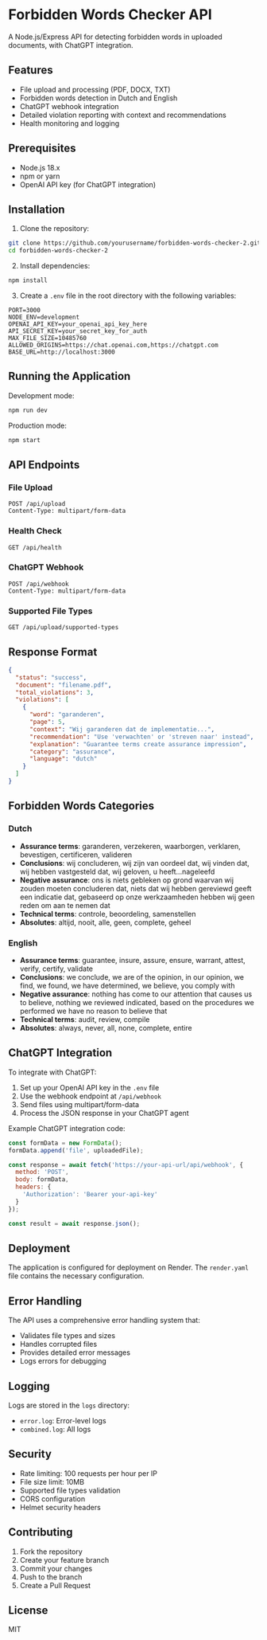 # Forbidden Words Checker API

A Node.js/Express API for detecting forbidden words in uploaded documents, with ChatGPT integration.

## Features

- File upload and processing (PDF, DOCX, TXT)
- Forbidden words detection in Dutch and English
- ChatGPT webhook integration
- Detailed violation reporting with context and recommendations
- Health monitoring and logging

## Prerequisites

- Node.js 18.x
- npm or yarn
- OpenAI API key (for ChatGPT integration)

## Installation

1. Clone the repository:
```bash
git clone https://github.com/yourusername/forbidden-words-checker-2.git
cd forbidden-words-checker-2
```

2. Install dependencies:
```bash
npm install
```

3. Create a `.env` file in the root directory with the following variables:
```env
PORT=3000
NODE_ENV=development
OPENAI_API_KEY=your_openai_api_key_here
API_SECRET_KEY=your_secret_key_for_auth
MAX_FILE_SIZE=10485760
ALLOWED_ORIGINS=https://chat.openai.com,https://chatgpt.com
BASE_URL=http://localhost:3000
```

## Running the Application

Development mode:
```bash
npm run dev
```

Production mode:
```bash
npm start
```

## API Endpoints

### File Upload
```
POST /api/upload
Content-Type: multipart/form-data
```

### Health Check
```
GET /api/health
```

### ChatGPT Webhook
```
POST /api/webhook
Content-Type: multipart/form-data
```

### Supported File Types
```
GET /api/upload/supported-types
```

## Response Format

```json
{
  "status": "success",
  "document": "filename.pdf",
  "total_violations": 3,
  "violations": [
    {
      "word": "garanderen",
      "page": 5,
      "context": "Wij garanderen dat de implementatie...",
      "recommendation": "Use 'verwachten' or 'streven naar' instead",
      "explanation": "Guarantee terms create assurance impression",
      "category": "assurance",
      "language": "dutch"
    }
  ]
}
```

## Forbidden Words Categories

### Dutch
- **Assurance terms**: garanderen, verzekeren, waarborgen, verklaren, bevestigen, certificeren, valideren
- **Conclusions**: wij concluderen, wij zijn van oordeel dat, wij vinden dat, wij hebben vastgesteld dat, wij geloven, u heeft...nageleefd
- **Negative assurance**: ons is niets gebleken op grond waarvan wij zouden moeten concluderen dat, niets dat wij hebben gereviewd geeft een indicatie dat, gebaseerd op onze werkzaamheden hebben wij geen reden om aan te nemen dat
- **Technical terms**: controle, beoordeling, samenstellen
- **Absolutes**: altijd, nooit, alle, geen, complete, geheel

### English
- **Assurance terms**: guarantee, insure, assure, ensure, warrant, attest, verify, certify, validate
- **Conclusions**: we conclude, we are of the opinion, in our opinion, we find, we found, we have determined, we believe, you comply with
- **Negative assurance**: nothing has come to our attention that causes us to believe, nothing we reviewed indicated, based on the procedures we performed we have no reason to believe that
- **Technical terms**: audit, review, compile
- **Absolutes**: always, never, all, none, complete, entire

## ChatGPT Integration

To integrate with ChatGPT:

1. Set up your OpenAI API key in the `.env` file
2. Use the webhook endpoint at `/api/webhook`
3. Send files using multipart/form-data
4. Process the JSON response in your ChatGPT agent

Example ChatGPT integration code:
```javascript
const formData = new FormData();
formData.append('file', uploadedFile);

const response = await fetch('https://your-api-url/api/webhook', {
  method: 'POST',
  body: formData,
  headers: {
    'Authorization': 'Bearer your-api-key'
  }
});

const result = await response.json();
```

## Deployment

The application is configured for deployment on Render. The `render.yaml` file contains the necessary configuration.

## Error Handling

The API uses a comprehensive error handling system that:
- Validates file types and sizes
- Handles corrupted files
- Provides detailed error messages
- Logs errors for debugging

## Logging

Logs are stored in the `logs` directory:
- `error.log`: Error-level logs
- `combined.log`: All logs

## Security

- Rate limiting: 100 requests per hour per IP
- File size limit: 10MB
- Supported file types validation
- CORS configuration
- Helmet security headers

## Contributing

1. Fork the repository
2. Create your feature branch
3. Commit your changes
4. Push to the branch
5. Create a Pull Request

## License

MIT 